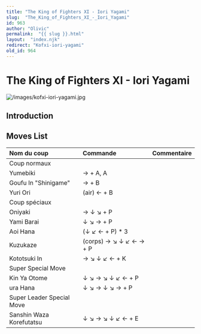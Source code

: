 ```yaml
---
title: "The King of Fighters XI - Iori Yagami"
slug:  "The_King_of_Fighters_XI_-_Iori_Yagami"
id: 963
author: "Olivic"
permalink:  "{{ slug }}.html"
layout:  "index.njk"
redirect: "Kofxi-iori-yagami"
old_id: 964
---
```


# The King of Fighters XI - Iori Yagami

![](/images/kofxi-iori-yagami.jpg "/images/kofxi-iori-yagami.jpg")

## Introduction

## Moves List

| Nom du coup               | Commande                | Commentaire |
|:--------------------------|:------------------------|:------------|
| Coup normaux              |                         |             |
| Yumebiki                  | → + A, A                |             |
| Goufu In "Shinigame"      | → + B                   |             |
| Yuri Ori                  | (air) ← + B             |             |
| Coup spéciaux             |                         |             |
| Oniyaki                   | → ↓ ↘ + P               |             |
| Yami Barai                | ↓ ↘ → + P               |             |
| Aoi Hana                  | (↓ ↙ ← + P) \* 3        |             |
| Kuzukaze                  | (corps) → ↘ ↓ ↙ ← → + P |             |
| Kototsuki In              | → ↘ ↓ ↙ ← + K           |             |
| Super Special Move        |                         |             |
| Kin Ya Otome              | ↓ ↘ → ↘ ↓ ↙ ← + P       |             |
| ura Hana                  | ↓ ↘ → ↓ ↘ → + P         |             |
| Super Leader Special Move |                         |             |
| Sanshin Waza Korefutatsu  | ↓ ↘ → ↘ ↓ ↙ ← + E       |             |
